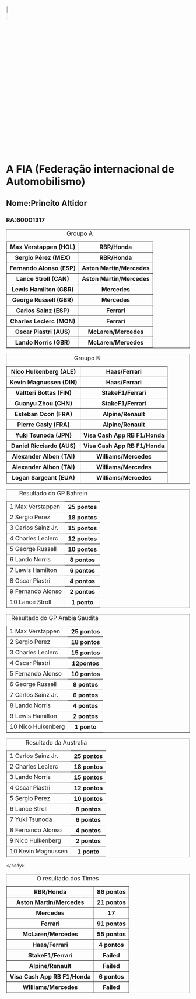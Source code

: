 <html> 
    <head>
        <title>"Campeonato Mundial de Fórmula 1 2023 - FIA".</title>
        <link href="estilo.css" rel="stylesheet" type="text/css">
        <img src="https://www.fia.com/sites/default/files/styles/panopoly_image_original/public/fia_logo_final_.png?itok=2o_HBQgW=" width="10%">
        <h1>A FIA (Federação internacional de Automobilismo)</h1>
        <h2>Nome:Princito Altidor</h2>
        <h3>RA:60001317</h3>
    </head>
    <body>
        <table  class="tabela-direita" border="1">
            <caption class="groupo">Groupo A</caption>
            <thead>
                <tr>
                    <th class="groupo-a">Max Verstappen (HOL)</th>
                    <th class="equipe.a">RBR/Honda</th>
                </tr>
                <tr>
                    <th class="groupo-a">Sergio Pérez (MEX)</th>
                    <th>RBR/Honda</th>
                </tr>
                <tr>
                    <th class="groupo-a">Fernando Alonso (ESP)</th>
                    <th>Aston Martin/Mercedes</th>
                </tr>
                <tr>
                    <th class="groupo-a">Lance Stroll (CAN)</th>
                    <th>Aston Martin/Mercedes</th>
                </tr>
                <tr>
                    <th class="groupo-a">Lewis Hamilton (GBR)</th>
                    <th>Mercedes</th>
                </tr>
                <tr>
                    <th class="groupo-a">George Russell (GBR)</th>
                    <th>Mercedes</th>
                </tr>
                <tr>
                    <th class="groupo-a">Carlos Sainz (ESP)</th>
                    <th>Ferrari</th>
                </tr>
                <tr>
                    <th class="groupo-a">Charles Leclerc (MON)</th>
                    <th>Ferrari</th>
                </tr>
                <tr>
                    <th class="groupo-a">Oscar Piastri (AUS)</th>
                    <th>McLaren/Mercedes</th>
                </tr>
                <tr>
                    <th class="groupo-a">Lando Norris (GBR)</th>
                    <th>McLaren/Mercedes</th>
                </tr>
            </thead>
            <table border="1">
                <caption class="groupo">Groupo B</caption>
<thead>
    <tr>
        <th class="groupo-b" >Nico Hulkenberg (ALE)</th>
        <th>Haas/Ferrari</th>
    </tr>
    <tr>
        <th class="groupo-b">Kevin Magnussen (DIN)</th>
        <th>Haas/Ferrari</th>
    </tr>
    <tr>
        <th class="groupo-b">Valtteri Bottas (FIN)</th>
        <th>StakeF1/Ferrari</th>
    </tr>
    <tr>
        <th class="groupo-b">Guanyu Zhou (CHN)</th>
        <th>StakeF1/Ferrari</th>
    </tr>
    <tr>
        <th class="groupo-b">Esteban Ocon (FRA)</th>
        <th>Alpine/Renault</th>
    </tr>
    <tr>
        <th class="groupo-b">Pierre Gasly (FRA)</th>
        <th>Alpine/Renault</th>
    </tr>
    <tr>
        <th class="groupo-b">Yuki Tsunoda (JPN)</th>
        <th>Visa Cash App RB F1/Honda</th>
    </tr>
    <tr>
        <th class="groupo-b">Daniel Ricciardo (AUS)</th>
        <th>Visa Cash App RB F1/Honda</th>
    </tr>
    <tr>
        <th class="groupo-b">Alexander Albon (TAI)</th>
        <th>Williams/Mercedes</th>
    </tr>
    <tr>
        <th class="groupo-b">Alexander Albon (TAI)</th>
        <th>Williams/Mercedes</th>
    </tr>
    <tr>
        <th class="groupo-b">Logan Sargeant (EUA)</th>
        <th>Williams/Mercedes</th>
    </tr>
</thead>

<table class="tabela-direita" border="1">
    <caption class="resultado">Resultado do GP Bahrein </caption>
    <thead>
        <tr>
            <td>1 Max Verstappen</td>
            <th>25 pontos</th>
        </tr>
        <tr>
            <td>2 Sergio Perez</td>
            <th>18 pontos</th>
        </tr>
        <tr>
            <td>3 Carlos Sainz Jr.</td>
            <th>15 pontos</th>
        </tr>
        <tr>
            <td>4 Charles Leclerc</td>
            <th>12 pontos</th>
        </tr>
        <tr>
            <td>5 George Russell</td>
            <th>10 pontos</th>
        </tr>
        <tr>
            <td>6 Lando Norris</td>
            <th>8 pontos</th>
        </tr>
        <tr>
            <td>7 Lewis Hamilton</td>
            <th>6 pontos </th>
        </tr>
        <tr>
            <td>8 Oscar Piastri</td>
            <th>4 pontos</th>
        </tr>
        <tr>
            <td>9 Fernando Alonso</td>
            <th>2 pontos</th>
        </tr>
        <tr>
            <td>10 Lance Stroll</td>
            <th>1 ponto</th>
        </tr>
    </thead>
    <table class="tabela-direita" border="1">
        <caption class="resultado">Resultado do GP Arabia Saudita </caption>
        <thead>
            <tr>
                <td>1 Max Verstappen</td>
                <th>25 pontos</th>
            </tr>
            <tr>
                <td>2 Sergio Perez</td>
                <th>18 pontos</th>
            </tr>
            <tr>
                <td>3 Charles Leclerc</td>
                <th>15 pontos</th>
            </tr>
            <tr>
                <td>4 Oscar Piastri</td>
                <th>12pontos</th>
            </tr>
            <tr>
                <td>5 Fernando Alonso</td>
                <th>10 pontos</th>
            </tr>
            <tr>
                <td>6 George Russell</td>
                <th>8 pontos</th>
            </tr>
            <tr>
                <td>7 Carlos Sainz Jr.</td>
                <th>6 pontos</th>
            </tr>
            <tr>
                <td>8 Lando Norris</td>
                <th>4 pontos</th>
            </tr>
            <tr>
                <td>9 Lewis Hamilton</td>
                <th>2 pontos</th>
            </tr>
            <tr>
                <td>10 Nico Hulkenberg</td>
                <th>1 ponto</th>
            </tr>
        </thead>
        <table class="tabela-direita" border="1">
            <caption class="resultado">Resultado da Australia</caption>
            <thead>
                <tr>
                    <td>1 Carlos Sainz Jr.</td>
                    <th>25 pontos</th>
                </tr>
                <tr>
                    <td>2 Charles Leclerc</td>
                    <th>18 pontos</th>
                </tr>
                <tr>
                    <td>3 Lando Norris</td>
                    <th>15 pontos</th>
                </tr>
                <tr>
                    <td>4 Oscar Piastri</td>
                    <th>12 pontos</th>
                </tr>
                <tr>
                    <td>5 Sergio Perez</td>
                    <th>10 pontos</th>
                </tr>
                <tr>
                    <td>6 Lance Stroll</td>
                    <th>8 pontos</th>
                </tr>
                <tr>
                    <td>7 Yuki Tsunoda</td>
                    <th>6 pontos</th>
                </tr>
                <tr>
                    <td>8 Fernando Alonso</td>
                    <th>4 pontos</th>
                </tr>
                <tr>
                    <td>9 Nico Hulkenberg</td>
                    <th>2 pontos</th>
                </tr>
                <tr>
                    <td>10 Kevin Magnussen</td>
                    <th>1 ponto</th>
                </tr>
            </thead>
            <table border="1">
                <caption class="resultado">O resultado dos Times</caption>
                <thead>
                    <tr>
                        <th>RBR/Honda</th>
                        <th>86 pontos</th>
                    </tr>
                    <tr>
                        <th>Aston Martin/Mercedes</th>
                        <th>21 pontos</th>
                    </tr>
                    <tr>
                        <th>Mercedes</th>
                        <th>17</th>
                    </tr>
                    <tr>
                        <th>Ferrari</th>
                        <th>91 pontos</th>
                    </tr>
                    <tr>
                        <th>McLaren/Mercedes</th>
                        <th>55 pontos</th>
                    </tr>
                    <tr>
                        <th>Haas/Ferrari</th>
                        <th>4 pontos</th>
                    </tr>
                    <tr>
                        <th>StakeF1/Ferrari</th>
                        <th>Failed</th>
                    </tr>
                    <tr>
                        <th>Alpine/Renault</th>
                        <th>Failed</th>
                    </tr>
                    <tr>
                        <th>Visa Cash App RB F1/Honda</th>
                        <th>6 pontos</th>
                    </tr>
                    <tr>
                        <th>Williams/Mercedes</th>
                        <th>Failed</th>
                    </tr>
                </thead>

    </body>
</html>
